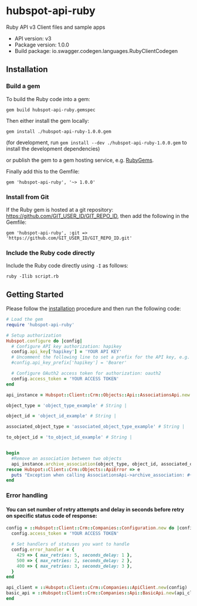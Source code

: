 # hubspot-api-ruby
Ruby API v3 Client files and sample apps

- API version: v3
- Package version: 1.0.0
- Build package: io.swagger.codegen.languages.RubyClientCodegen

## Installation

### Build a gem

To build the Ruby code into a gem:

```shell
gem build hubspot-api-ruby.gemspec
```

Then either install the gem locally:

```shell
gem install ./hubspot-api-ruby-1.0.0.gem
```
(for development, run `gem install --dev ./hubspot-api-ruby-1.0.0.gem` to install the development dependencies)

or publish the gem to a gem hosting service, e.g. [RubyGems](https://rubygems.org/).

Finally add this to the Gemfile:

    gem 'hubspot-api-ruby', '~> 1.0.0'

### Install from Git

If the Ruby gem is hosted at a git repository: https://github.com/GIT_USER_ID/GIT_REPO_ID, then add the following in the Gemfile:

    gem 'hubspot-api-ruby', :git => 'https://github.com/GIT_USER_ID/GIT_REPO_ID.git'

### Include the Ruby code directly

Include the Ruby code directly using `-I` as follows:

```shell
ruby -Ilib script.rb
```

## Getting Started

Please follow the [installation](#installation) procedure and then run the following code:
```ruby
# Load the gem
require 'hubspot-api-ruby'

# Setup authorization
Hubspot.configure do |config|
  # Configure API key authorization: hapikey
  config.api_key['hapikey'] = 'YOUR API KEY'
  # Uncomment the following line to set a prefix for the API key, e.g. 'Bearer' (defaults to nil)
  #config.api_key_prefix['hapikey'] = 'Bearer'

  # Configure OAuth2 access token for authorization: oauth2
  config.access_token = 'YOUR ACCESS TOKEN'
end

api_instance = Hubspot::Client::Crm::Objects::Api::AssociationsApi.new

object_type = 'object_type_example' # String | 

object_id = 'object_id_example' # String | 

associated_object_type = 'associated_object_type_example' # String | 

to_object_id = 'to_object_id_example' # String | 


begin
  #Remove an association between two objects
  api_instance.archive_association(object_type, object_id, associated_object_type, to_object_id)
rescue Hubspot::Client::Crm::Objects::ApiError => e
  puts "Exception when calling AssociationsApi->archive_association: #{e}"
end

```

### Error handling

#### You can set number of retry attempts and delay in seconds before retry on specific status code of response:

```ruby
config = ::Hubspot::Client::Crm::Companies::Configuration.new do |config|
  config.access_token = 'YOUR ACCESS TOKEN'

  # Set handlers of statuses you want to handle
  config.error_handler = {
    429 => { max_retries: 5, seconds_delay: 1 },
    500 => { max_retries: 2, seconds_delay: 2 },
    400 => { max_retries: 3, seconds_delay: 3 },
  }
end

api_client = ::Hubspot::Client::Crm::Companies::ApiClient.new(config)
basic_api = ::Hubspot::Client::Crm::Companies::Api::BasicApi.new(api_client)
end

```
